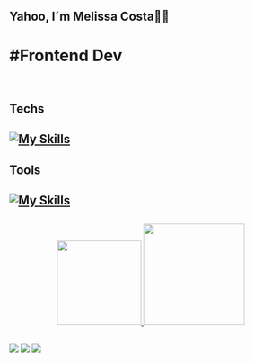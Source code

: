## Yahoo, I´m Melissa Costa🦄🌈
# #Frontend Dev

<!-- Imagens das linguagens utilizadas
       no devicon tem todas as linguagens-->
  <div style="display: inline_block"><br>
  
  ## Techs
  ## [![My Skills](https://skillicons.dev/icons?i=html,css,js,ts,react,nodejs)](https://skillicons.dev)
  
  ## Tools
  ## [![My Skills](https://skillicons.dev/icons?i=vscode,figma,git)](https://skillicons.dev)


##

<!-- aqueles rectângulos de status 
     https://github.com/anuraghazra/github-readme-stats
     temas e outras cenas interessantes-->
     
<div align="center">
  <a href="https://github.com/mellcosta">
  <img height="150em" src="https://github-readme-stats.vercel.app/api?username=mellcosta&show_icons=true&theme=github_dark&include_all_commits=true&count_private=true"/>
  <img height="180em" src="https://github-readme-stats.vercel.app/api/top-langs/?username=mellcosta&layout=compact&langs_count=7&theme=react"/>
</div> 
  
  
  ##
  <!--Para colocar as redes sociais
       https://dev.to/envoy_/150-badges-for-github-pnk tem imagens das redes, só copiar no src-->
  
 <div> 
  <a href="https://github.com/mellcosta" target="_blank"><img src="https://img.shields.io/badge/GitHub-100000?style=for-the-badge&logo=github&logoColor=white" target="_blank"></a>
  <a href="https://www.linkedin.com/in/melissa-costa-71300a209?lipi=urn%3Ali%3Apage%3Ad_flagship3_profile_view_base_contact_details%3B2Df9dEU7Rl%2BWugKmLgwQfQ%3D%3D" target="_blank"><img src="https://img.shields.io/badge/-LinkedIn-%230077B5?style=for-the-badge&logo=linkedin&logoColor=white" target="_blank"></a> 
 	<a href="mailto:m3licosta@gmail.com" target="_blank"><img src="https://img.shields.io/badge/Gmail-D14836?style=for-the-badge&logo=gmail&logoColor=white" target="_blank"></a>
</div>  
